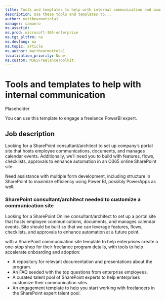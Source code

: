 ```yaml
---
title: Tools and templates to help with internal communication and awareness 
description: Use these tools and templates to... 
author: matthewrmottola1
manager: samanro
ms.assetid: 
ms.prod: microsoft-365-enterprise
ms.tgt_pltfrm: na
ms.devlang: na
ms.topic: article
ms.author: matthewrmottola1
localization_priority: None 
ms.custom: M365FreelanceToolkit
---
```

Tools and templates to help with internal communication
=======================================================

Placeholder





You can use this template to engage a freelance PowerBI expert.

Job description
---------------

Looking for a SharePoint consultant/architect to set up company’s portal site that hosts employee communications, documents, and manages calendar events. Additionally, we’ll need you to build with features, flows, checklists, approvals to enhance automation in an O365 online SharePoint site. 

Need assistance with multiple form development, including structure in SharePoint to maximize efficiency using Power BI, possibly PowerApps as well.


<h3>SharePoint consultant/architect needed to customize a communication site</h3>
                                    <p>Looking for a SharePoint Online consultant/architect to set up a portal site that hosts employee communications, documents, and manages calendar events. Site should be built so that we can leverage features, flows, checklists, and approvals to enhance automation at a future point.</p>



with a SharePoint communication site template to help enterprises create a one-stop shop for their freelance program details, with tools to help accelerate onboarding and adoption:
- A repository for relevant documentation and presentations about the program.
- An FAQ seeded with the top questions from enterprise employees.
- A curated talent pool of SharePoint experts to help enterprises customize their communication sites.
- An engagement template to help you start working with freelancers in the SharePoint expert talent pool. 